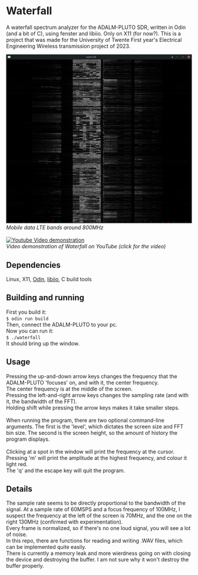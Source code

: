# Waterfall
A waterfall spectrum analyzer for the ADALM-PLUTO SDR, written in Odin (and a bit of C), using fenster and libiio. Only on X11 (for now?).
This is a project that was made for the University of Twente First year's Electrical Engineering Wireless transmission project of 2023.

![Mobile data LTE bands around 800MHz](/LTE_bands.png "A picture of the LTE bands in the program")\
*Mobile data LTE bands around 800MHz*\
\
[![Youtube Video demonstration](http://img.youtube.com/vi/S-KG5fY48GU/0.jpg)](http://www.youtube.com/watch?v=S-KG5fY48GU "Demonstration of Waterfall")\
*Video demonstration of Waterfall on YouTube (click for the video)*

## Dependencies
Linux, X11, [Odin](https://github.com/odin-lang/Odin), [libiio](https://github.com/analogdevicesinc/libiio), C build tools

## Building and running
First you build it:\
`$ odin run build`\
Then, connect the ADALM-PLUTO to your pc.\
Now you can run it:\
`$ ./waterfall`\
It should bring up the window.

## Usage
Pressing the up-and-down arrow keys changes the frequency that the ADALM-PLUTO 'focuses' on, and with it, the center frequency.\
The center frequency is at the middle of the screen.\
Pressing the left-and-right arrow keys changes the sampling rate (and with it, the bandwidth of the FFT).\
Holding shift while pressing the arrow keys makes it take smaller steps.\
\
When running the program, there are two optional command-line arguments. The first is the 'level', which dictates the screen size and FFT bin size.
The second is the screen height, so the amount of history the program displays.\
\
Clicking at a spot in the window will print the frequency at the cursor.\
Pressing 'm' will print the amplitude at the highest frequency, and colour it light red.
\
The 'q' and the escape key will quit the program. 

## Details
The sample rate seems to be directly proportional to the bandwidth of the signal. At a sample rate of 60MSPS and a focus frequency of 100MHz,
I suspect the frequency at the left of the screen is 70MHz, and the one on the right 130MHz (confirmed with experimentation).\
Every frame is normalized, so if there's no one loud signal, you will see a lot of noise.\
In this repo, there are functions for reading and writing .WAV files, which can be implemented quite easily.\
There is currently a memory leak and more wierdness going on with closing the device and destroying the buffer. I am not sure why it won't destroy the buffer properly.

